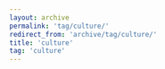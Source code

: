 ```yaml
---
layout: archive
permalink: 'tag/culture/'
redirect_from: 'archive/tag/culture/'
title: 'culture'
tag: 'culture'
---
```

